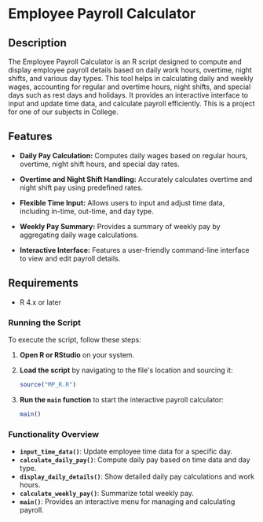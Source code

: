 # Employee Payroll Calculator
<p align="center">

## Description
The Employee Payroll Calculator is an R script designed to compute and display employee payroll details based on daily work hours, overtime, night shifts, and various day types. This tool helps in calculating daily and weekly wages, accounting for regular and overtime hours, night shifts, and special days such as rest days and holidays. It provides an interactive interface to input and update time data, and calculate payroll efficiently. This is a project for one of our subjects in College.

## Features

- **Daily Pay Calculation:** Computes daily wages based on regular hours, overtime, night shift hours, and special day rates.

- **Overtime and Night Shift Handling:** Accurately calculates overtime and night shift pay using predefined rates.

- **Flexible Time Input:** Allows users to input and adjust time data, including in-time, out-time, and day type.

- **Weekly Pay Summary:** Provides a summary of weekly pay by aggregating daily wage calculations.

- **Interactive Interface:** Features a user-friendly command-line interface to view and edit payroll details.

## Requirements

- R 4.x or later

### Running the Script
To execute the script, follow these steps:

1. **Open R or RStudio** on your system.

2. **Load the script** by navigating to the file's location and sourcing it:
   ```R
   source("MP_R.R")
   ```

3. **Run the `main` function** to start the interactive payroll calculator:
   ```R
   main()
   ```

### Functionality Overview

- **`input_time_data()`**: Update employee time data for a specific day.
- **`calculate_daily_pay()`**: Compute daily pay based on time data and day type.
- **`display_daily_details()`**: Show detailed daily pay calculations and work hours.
- **`calculate_weekly_pay()`**: Summarize total weekly pay.
- **`main()`**: Provides an interactive menu for managing and calculating payroll.
